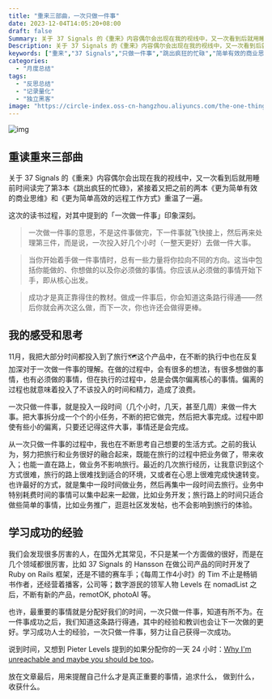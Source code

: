 ```yaml
---
title: "重来三部曲，一次只做一件事"
date: 2023-12-04T14:05:20+08:00
draft: false
Summary: 关于 37 Signals 的《重来》内容偶尔会出现在我的视线中，又一次看到后就用睡前时间读完了第3本《跳出疯狂的忙碌》，紧接着又把之前的两本重温了一遍。一次做一件事的意思是一次投入好几个小时（甚至更多）来做一件大事，是这次重读过程最大的收获。
Description: 关于 37 Signals 的《重来》内容偶尔会出现在我的视线中，又一次看到后就用睡前时间读完了第3本《跳出疯狂的忙碌》，紧接着又把之前的两本重温了一遍。一次做一件事的意思是一次投入好几个小时（甚至更多）来做一件大事，是这次重读过程最大的收获。
keywords: ["重来","37 Signals","只做一件事","跳出疯狂的忙碌","简单有效的商业思维","小而美","精益创业","1天24小时"]
categories:
  - "月度总结"
tags:
  - "反思总结"
  - "记录量化"
  - "独立黑客"
image: "https://circle-index.oss-cn-hangzhou.aliyuncs.com/the-one-thing.png"
---
```


![img](https://circle-index.oss-cn-hangzhou.aliyuncs.com/the-one-thing.png)

## 重读重来三部曲

关于 37 Signals 的《重来》内容偶尔会出现在我的视线中，又一次看到后就用睡前时间读完了第3本《跳出疯狂的忙碌》，紧接着又把之前的两本《更为简单有效的商业思维》和《更为简单高效的远程工作方式》重温了一遍。

这次的读书过程，对其中提到的「一次做一件事」印象深刻。

> 一次做一件事的意思，不是这件事做完，下一件事就飞快接上，然后再来处理第三件，而是说，一次投入好几个小时（一整天更好）去做一件大事。

> 当你开始着手做一件事情时，总有一些力量将你拉向不同的方向。这当中包括你能做的、你想做的以及你必须做的事情。你应该从必须做的事情开始下手，即从核心出发。

> 成功才是真正靠得住的教材。做成一件事后，你会知道这条路行得通——然后你就会再次这么做，而下一次，你也许还会做得更棒。

## 我的感受和思考

11月，我把大部分时间都投入到了旅行🗺️这个产品中，在不断的执行中也在反复加深对于一次做一件事的理解。在做的过程中，会有很多的想法，有很多想做的事情，也有必须做的事情，但在执行的过程中，总是会偶尔偏离核心的事情。偏离的过程也就意味着投入了不该投入的时间和精力，造成了浪费。

一次只做一件事，就是投入一段时间（几个小时，几天，甚至几周）来做一件大事。把大事拆分成一个个的小任务，不断的把它做完，然后把大事完成。过程中即使有些小的偏离，只要还记得这件大事，事情还是会完成。

从一次只做一件事的过程中，我也在不断思考自己想要的生活方式。之前的我认为，努力把旅行和业务很好的融合起来，既能在旅行的过程中把业务做了，带来收入；也能一直在路上，做业务不影响旅行。最近的几次旅行经历，让我意识到这个方式很难，旅行的路上很难找到适合的环境，又或者在心思上很难完成快速转变。也许最好的方式，就是集中一段时间做业务，然后再集中一段时间去旅行。业务中特别耗费时间的事情可以集中起来一起做，比如业务开发；旅行路上的时间只适合做些简单的事情，比如业务推广，逛逛社区发发帖，也不会影响到旅行的体验。

## 学习成功的经验

我们会发现很多厉害的人，在国外尤其常见，不只是某一个方面做的很好，而是在几个领域都很厉害，比如 37 Signals 的 Hansson 在做公司产品的同时开发了 Ruby on Rails 框架，还是不错的赛车手；《每周工作4小时》的 Tim 不止是畅销书作者，还经营着播客，公司等；数字游民的领军人物 Levels 在 nomadList 之后，不断有新的产品，remotOK, photoAI 等。

也许，最重要的事情就是分配好我们的时间，一次只做一件事，知道有所不为。在一件事成功之后，我们知道这条路行得通，其中的经验和教训也会让下一次做的更好。学习成功人士的经验，一次只做一件事，努力让自己获得一次成功。

说到时间，又想到 Pieter Levels 提到的如果分配你的一天 24 小时：[Why I'm unreachable and maybe you should be too](https://levels.io/contact/)。

放在文章最后，用来提醒自己什么才是真正重要的事情，追求什么， 做到什么，收获什么。
